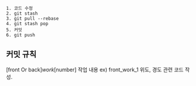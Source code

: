```
1. 코드 수정
2. git stash
3. git pull --rebase
4. git stash pop
5. 커밋
6. git push
```

## 커밋 규칙
[front Or back]_work_[number] 작업 내용
ex) front_work_1 위도, 경도 관련 코드 작성.
